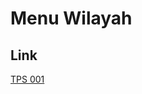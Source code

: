 # Menu Wilayah

## Link

[TPS 001](https://github.com/gigit-pemilu/pemilu-2024-62-kalimantan-tengah/tree/main/pilpres/hitung-suara/sub/62-kalimantan-tengah/sub/08-sukamara/sub/02-jelai/sub/2003-sungai-baru/sub/001-tps)

